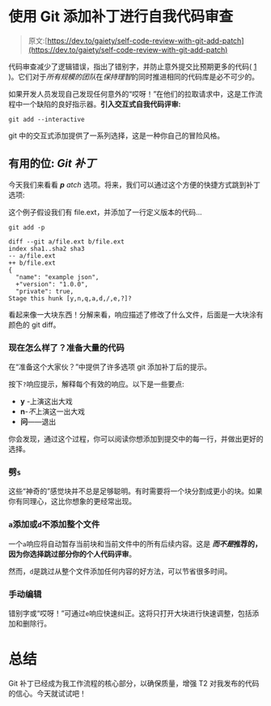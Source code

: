 # 使用 Git 添加补丁进行自我代码审查

> 原文:[https://dev.to/gaiety/self-code-review-with-git-add-patch](https://dev.to/gaiety/self-code-review-with-git-add-patch)

代码审查减少了逻辑错误，指出了错别字，并防止意外提交比预期更多的代码( [1](https://www.atlassian.com/agile/code-reviews) )。它们对于*所有规模的团队*在*保持理智*的同时推进相同的代码库是必不可少的。

如果开发人员发现自己发现任何意外的“哎呀！”在他们的拉取请求中，这是工作流程中一个缺陷的良好指示器。**引入交互式自我代码评审:**

```
git add --interactive 
```

git 中的交互式添加提供了一系列选择，这是一种你自己的冒险风格。

## [](#the-useful-bit-git-patch)有用的位: *Git 补丁*

今天我们来看看 ***p** atch* 选项。将来，我们可以通过这个方便的快捷方式跳到补丁选项:

这个例子假设我们有 file.ext，并添加了一行定义版本的代码...

```
git add -p

diff --git a/file.ext b/file.ext
index sha1..sha2 sha3
-- a/file.ext
++ b/file.ext
{
  "name": "example json",
  +"version": "1.0.0",
  "private": true,
Stage this hunk [y,n,q,a,d,/,e,?]? 
```

看起来像一大块东西！分解来看，响应描述了修改了什么文件，后面是一大块涂有颜色的 git diff。

### [](#now-what-staging-hunks-of-code)现在怎么样了？准备大量的代码

在“准备这个大家伙？”中提供了许多选项 git 添加补丁后的提示。

按下`?`响应提示，解释每个有效的响应。以下是一些要点:

*   **y** -上演这出大戏
*   **n**-*不*上演这一出大戏
*   **问**——退出

你会发现，通过这个过程，你可以阅读你想添加到提交中的每一行，并做出更好的选择。

### [](#splitting-raw-s-endraw-)劈`s`

这些“神奇的”感觉块并不总是足够聪明。有时需要将一个块分割成更小的块。如果你有同理心，这比你想象的更经常出现。

### [](#-raw-a-endraw-add-or-raw-d-endraw-dont-add-entire-file)`a`添加或`d`不添加整个文件

一个`a`响应将自动暂存当前块和当前文件中的所有后续内容。这是 ***而不是*推荐的，因为你选择跳过部分你的个人代码评审**。

然而，`d`是跳过从整个文件添加任何内容的好方法，可以节省很多时间。

### [](#manually-editing)手动编辑

错别字或“哎呀！”可通过`e`响应快速纠正。这将只打开大块进行快速调整，包括添加和删除行。

# [](#summary)总结

Git 补丁已经成为我工作流程的核心部分，以确保质量，增强 T2 对我发布的代码的信心。今天就试试吧！